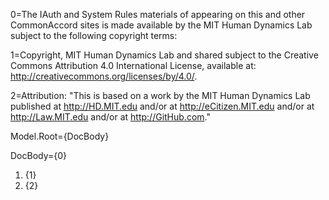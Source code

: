 0=The IAuth and System Rules materials of appearing on this and other CommonAccord sites is made available by the MIT Human Dynamics Lab subject to the following copyright terms:

1=Copyright, MIT Human Dynamics Lab and shared subject to the Creative Commons Attribution 4.0 International License, available at: http://creativecommons.org/licenses/by/4.0/.

2=Attribution: "This is based on a work by the MIT Human Dynamics Lab published at http://HD.MIT.edu and/or at http://eCitizen.MIT.edu and/or at http://Law.MIT.edu and/or at http://GitHub.com."
  
Model.Root={DocBody}

DocBody={0}<ol><li>{1}<li>{2}</ol>
